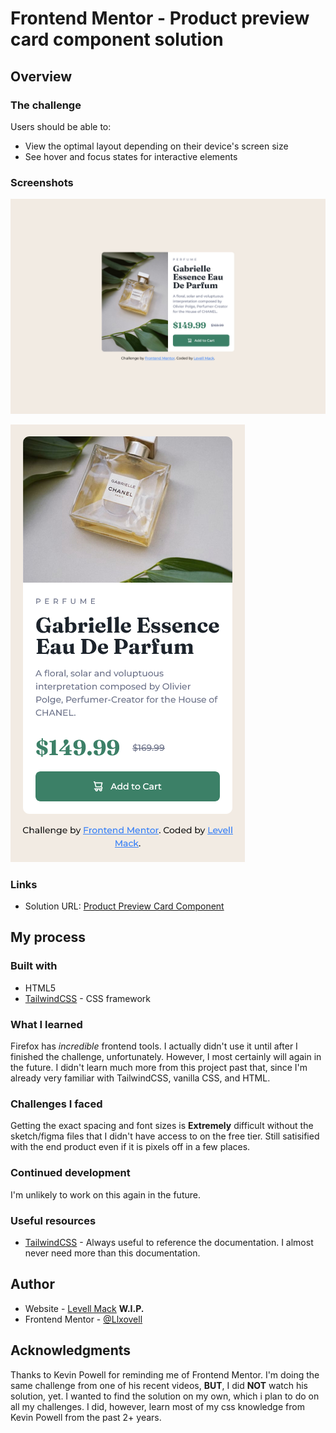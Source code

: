 # Frontend Mentor - Product preview card component solution

## Overview

### The challenge

Users should be able to:

- View the optimal layout depending on their device's screen size
- See hover and focus states for interactive elements

### Screenshots

![product-preview-card-component](./src/images/product-preview-card-component-levell-mack.png)

![product-preview-card-component](./src/images/product-preview-card-component-mobile-levell-mack.png)

### Links

- Solution URL: [Product Preview Card Component](https://llxovell.github.io/frontend-mentor-challenges/product-preview-card-component-main/home/)

## My process

### Built with

- HTML5
- [TailwindCSS](https://https://tailwindcss.com/) - CSS framework

### What I learned

Firefox has _incredible_ frontend tools. I actually didn't use it until after I finished the challenge, unfortunately. However, I most certainly will again in the future. I didn't learn much more from this project past that, since I'm already very familiar with TailwindCSS, vanilla CSS, and HTML.

### Challenges I faced

Getting the exact spacing and font sizes is **Extremely** difficult without the sketch/figma files that I didn't have access to on the free tier. Still satisified with the end product even if it is pixels off in a few places.

### Continued development

I'm unlikely to work on this again in the future.

### Useful resources

- [TailwindCSS](https://tailwindcss.com/docs/) - Always useful to reference the documentation. I almost never need more than this documentation.

## Author

- Website - [Levell Mack](https://llxovell.github.io/my-portfolio/) **W.I.P.**
- Frontend Mentor - [@Llxovell](https://www.frontendmentor.io/profile/Llxovell)

## Acknowledgments

Thanks to Kevin Powell for reminding me of Frontend Mentor. I'm doing the same challenge from one of his recent videos, **BUT**, I did **NOT** watch his solution, yet. I wanted to find the solution on my own, which i plan to do on all my challenges. I did, however, learn most of my css knowledge from Kevin Powell from the past 2+ years.
